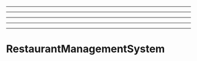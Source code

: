 ---------------------------------------------
----------------------------------------------------------------------------------------------------
----------------------------------------------------------------------------------------------------
----------------------------------------------------------------------------------------------------
----------------------------------------------------------------------------------------------------
# RestaurantManagementSystem
